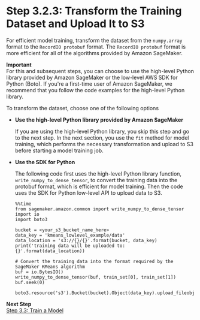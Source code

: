 # Step 3\.2\.3: Transform the Training Dataset and Upload It to S3<a name="ex1-preprocess-data-transform"></a>

For efficient model training, transform the dataset from the `numpy.array` format to the `RecordIO protobuf` format\. The `RecordIO protobuf` format is more efficient for all of the algorithms provided by Amazon SageMaker\.

**Important**  
For this and subsequent steps, you can choose to use the high\-level Python library provided by Amazon SageMaker or the low\-level AWS SDK for Python \(Boto\)\. If you're a first\-time user of Amazon SageMaker, we recommend that you follow the code examples for the high\-level Python library\. 

To transform the dataset, choose one of the following options
+ **Use the high\-level Python library provided by Amazon SageMaker**

  If you are using the high\-level Python library, you skip this step and go to the next step\. In the next section, you use the `fit` method for model training, which performs the necessary transformation and upload to S3 before starting a model training job\.
+ **Use the SDK for Python**

  The following code first uses the high\-level Python library function, `write_numpy_to_dense_tensor`, to convert the training data into the protobuf format, which is efficient for model training\. Then the code uses the SDK for Python low\-level API to upload data to S3\. 

  ```
  %%time
  from sagemaker.amazon.common import write_numpy_to_dense_tensor
  import io
  import boto3
  
  bucket = <your_s3_bucket_name_here>
  data_key = 'kmeans_lowlevel_example/data'
  data_location = 's3://{}/{}'.format(bucket, data_key)
  print('training data will be uploaded to: {}'.format(data_location))
  
  # Convert the training data into the format required by the SageMaker KMeans algorithm
  buf = io.BytesIO()
  write_numpy_to_dense_tensor(buf, train_set[0], train_set[1])
  buf.seek(0)
  
  boto3.resource('s3').Bucket(bucket).Object(data_key).upload_fileobj(buf)
  ```

**Next Step**  
[Step 3\.3: Train a Model](ex1-train-model.md)